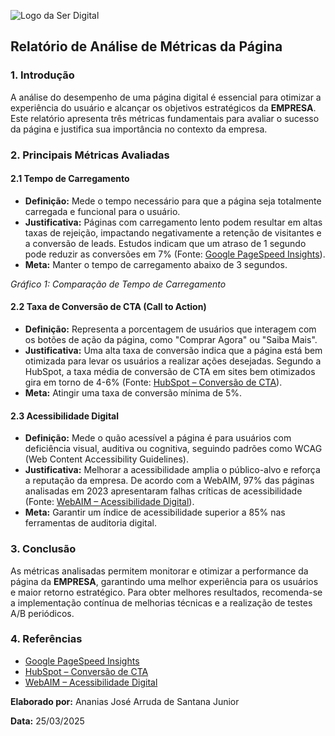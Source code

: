 

![Logo da Ser Digital](https://www.serdigital.com.br/site/logo.png)

## Relatório de Análise de Métricas da Página

### 1. Introdução

A análise do desempenho de uma página digital é essencial para otimizar a experiência do usuário e alcançar os objetivos estratégicos da **EMPRESA**. Este relatório apresenta três métricas fundamentais para avaliar o sucesso da página e justifica sua importância no contexto da empresa.

### 2. Principais Métricas Avaliadas

#### 2.1 Tempo de Carregamento

- **Definição:** Mede o tempo necessário para que a página seja totalmente carregada e funcional para o usuário.
- **Justificativa:** Páginas com carregamento lento podem resultar em altas taxas de rejeição, impactando negativamente a retenção de visitantes e a conversão de leads. Estudos indicam que um atraso de 1 segundo pode reduzir as conversões em 7% (Fonte: [Google PageSpeed Insights](https://pagespeed.web.dev/)).
- **Meta:** Manter o tempo de carregamento abaixo de 3 segundos.

*Gráfico 1: Comparação de Tempo de Carregamento*



#### 2.2 Taxa de Conversão de CTA (Call to Action)

- **Definição:** Representa a porcentagem de usuários que interagem com os botões de ação da página, como "Comprar Agora" ou "Saiba Mais".
- **Justificativa:** Uma alta taxa de conversão indica que a página está bem otimizada para levar os usuários a realizar ações desejadas. Segundo a HubSpot, a taxa média de conversão de CTA em sites bem otimizados gira em torno de 4-6% (Fonte: [HubSpot – Conversão de CTA](https://blog.hubspot.com/)).
- **Meta:** Atingir uma taxa de conversão mínima de 5%.




#### 2.3 Acessibilidade Digital

- **Definição:** Mede o quão acessível a página é para usuários com deficiência visual, auditiva ou cognitiva, seguindo padrões como WCAG (Web Content Accessibility Guidelines).
- **Justificativa:** Melhorar a acessibilidade amplia o público-alvo e reforça a reputação da empresa. De acordo com a WebAIM, 97% das páginas analisadas em 2023 apresentaram falhas críticas de acessibilidade (Fonte: [WebAIM – Acessibilidade Digital](https://webaim.org/)).
- **Meta:** Garantir um índice de acessibilidade superior a 85% nas ferramentas de auditoria digital.




### 3. Conclusão

As métricas analisadas permitem monitorar e otimizar a performance da página da **EMPRESA**, garantindo uma melhor experiência para os usuários e maior retorno estratégico. Para obter melhores resultados, recomenda-se a implementação contínua de melhorias técnicas e a realização de testes A/B periódicos.

### 4. Referências

- [Google PageSpeed Insights](https://pagespeed.web.dev/)
- [HubSpot – Conversão de CTA](https://blog.hubspot.com/)
- [WebAIM – Acessibilidade Digital](https://webaim.org/)



**Elaborado por:** Ananias José Arruda de Santana Junior

**Data:** 25/03/2025
